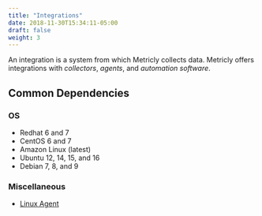 ```yaml
---
title: "Integrations"
date: 2018-11-30T15:34:11-05:00
draft: false
weight: 3
---
```

An integration is a system from which Metricly collects data. Metricly offers integrations with *collectors*, *agents*, and *automation software*.

## Common Dependencies

### OS
- Redhat 6 and 7
- CentOS 6 and 7
- Amazon Linux (latest)
- Ubuntu 12, 14, 15, and 16
- Debian 7, 8, and 9

###  Miscellaneous
- [Linux Agent][1]


[1]: /integrations/agents/linux-agent
